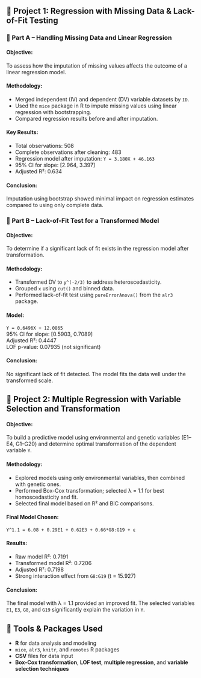 ## 📁 Project 1: Regression with Missing Data & Lack-of-Fit Testing

### 🔹 Part A – Handling Missing Data and Linear Regression

#### **Objective:**  
To assess how the imputation of missing values affects the outcome of a linear regression model.

#### **Methodology:**
- Merged independent (IV) and dependent (DV) variable datasets by `ID`.
- Used the `mice` package in R to impute missing values using linear regression with bootstrapping.
- Compared regression results before and after imputation.

#### **Key Results:**
- Total observations: 508  
- Complete observations after cleaning: 483  
- Regression model after imputation: `Y = 3.180X + 46.163`  
- 95% CI for slope: [2.964, 3.397]  
- Adjusted R²: 0.634

#### **Conclusion:**  
Imputation using bootstrap showed minimal impact on regression estimates compared to using only complete data.

### 🔹 Part B – Lack-of-Fit Test for a Transformed Model

#### **Objective:**  
To determine if a significant lack of fit exists in the regression model after transformation.

#### **Methodology:**
- Transformed DV to `y^(-2/3)` to address heteroscedasticity.
- Grouped `x` using `cut()` and binned data.
- Performed lack-of-fit test using `pureErrorAnova()` from the `alr3` package.

#### **Model:**  
`Y = 0.6496X + 12.0865`  
95% CI for slope: [0.5903, 0.7089]  
Adjusted R²: 0.4447  
LOF p-value: 0.07935 (not significant)

#### **Conclusion:**  
No significant lack of fit detected. The model fits the data well under the transformed scale.

## 📁 Project 2: Multiple Regression with Variable Selection and Transformation

#### **Objective:**  
To build a predictive model using environmental and genetic variables (E1–E4, G1–G20) and determine optimal transformation of the dependent variable `Y`.

#### **Methodology:**
- Explored models using only environmental variables, then combined with genetic ones.
- Performed Box-Cox transformation; selected λ = 1.1 for best homoscedasticity and fit.
- Selected final model based on R² and BIC comparisons.

#### **Final Model Chosen:**  
`Y^1.1 = 6.08 + 0.29E1 + 0.62E3 + 0.66*G8:G19 + ε`

#### **Results:**
- Raw model R²: 0.7191  
- Transformed model R²: 0.7206  
- Adjusted R²: 0.7198  
- Strong interaction effect from `G8:G19` (t = 15.927)

#### **Conclusion:**  
The final model with λ = 1.1 provided an improved fit. The selected variables `E1`, `E3`, `G8`, and `G19` significantly explain the variation in `Y`.

## 🔧 Tools & Packages Used
- **R** for data analysis and modeling  
- `mice`, `alr3`, `knitr`, and `remotes` R packages  
- **CSV** files for data input  
- **Box-Cox transformation**, **LOF test**, **multiple regression**, and **variable selection techniques**
